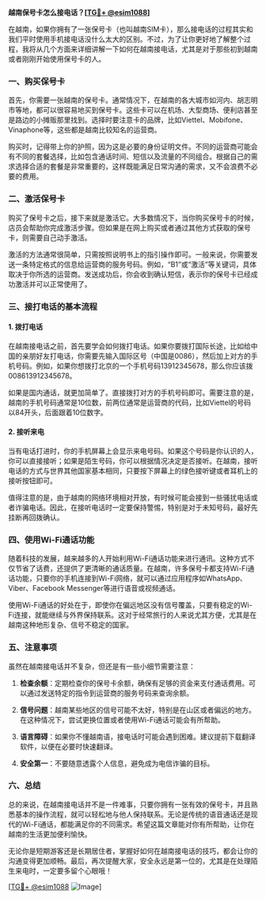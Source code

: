 **越南保号卡怎么接电话？[[TG💪+ @esim1088](https://t.me/s/esim1088)]**

在越南，如果你拥有了一张保号卡（也叫越南SIM卡），那么接电话的过程其实和我们平时使用手机接电话没什么太大的区别。不过，为了让你更好地了解整个过程，我将从几个方面来详细讲解一下如何在越南接电话，尤其是对于那些初到越南或者刚刚开始使用保号卡的人。

### **一、购买保号卡**

首先，你需要一张越南的保号卡。通常情况下，在越南的各大城市如河内、胡志明市等地，都可以很容易地买到保号卡。这些卡可以在机场、大型商场、便利店甚至是路边的小摊贩那里找到。选择时要注意卡的品牌，比如Viettel、Mobifone、Vinaphone等，这些都是越南比较知名的运营商。

购买时，记得带上你的护照，因为这是必要的身份证明文件。不同的运营商可能会有不同的套餐选择，比如包含通话时间、短信以及流量的不同组合。根据自己的需求选择合适的套餐是非常重要的，这样既能满足日常沟通的需求，又不会浪费不必要的费用。

### **二、激活保号卡**

购买了保号卡之后，接下来就是激活它。大多数情况下，当你购买保号卡的时候，店员会帮助你完成激活步骤。但如果是在网上购买或者通过其他方式获取的保号卡，则需要自己动手激活。

激活的方法通常很简单，只需按照说明书上的指引操作即可。一般来说，你需要发送一条特定格式的信息给运营商的服务号码。例如，“B1”或“激活”等关键词，具体取决于你所选的运营商。发送成功后，你会收到确认短信，表示你的保号卡已经成功激活并可以正常使用了。

### **三、接打电话的基本流程**

#### **1. 拨打电话**

在越南接电话之前，首先要学会如何拨打电话。如果你要拨打国际长途，比如给中国的亲朋好友打电话，你需要先输入国际区号（中国是0086），然后加上对方的手机号码。例如，如果你想拨打北京的一个手机号码13912345678，那么你应该拨008613912345678。

如果是国内通话，就更加简单了。直接拨打对方的手机号码即可。需要注意的是，越南的手机号码通常是10位数，前两位通常是运营商的代码，比如Viettel的号码以84开头，后面跟着10位数字。

#### **2. 接听来电**

当有电话打进时，你的手机屏幕上会显示来电号码。如果这个号码是你认识的人，你可以直接接听；如果是陌生号码，你可以根据情况决定是否接听。在越南，接听电话的方式与世界其他国家基本相同，只要按下屏幕上的绿色接听键或者耳机上的接听按钮即可。

值得注意的是，由于越南的网络环境相对开放，有时候可能会接到一些骚扰电话或者诈骗电话。因此，在接听电话时一定要保持警惕，特别是对于未知号码，最好先挂断再回拨确认。

### **四、使用Wi-Fi通话功能**

随着科技的发展，越来越多的人开始利用Wi-Fi通话功能来进行通讯。这种方式不仅节省了话费，还提供了更清晰的通话质量。在越南，许多保号卡都支持Wi-Fi通话功能，只要你的手机连接到Wi-Fi网络，就可以通过应用程序如WhatsApp、Viber、Facebook Messenger等进行语音或视频通话。

使用Wi-Fi通话的好处在于，即使你在偏远地区没有信号覆盖，只要有稳定的Wi-Fi连接，就能继续与外界保持联系。这对于经常旅行的人来说尤其方便，尤其是在越南这种地形复杂、信号不稳定的国家。

### **五、注意事项**

虽然在越南接电话并不复杂，但还是有一些小细节需要注意：

1. **检查余额**：定期检查你的保号卡余额，确保有足够的资金来支付通话费用。可以通过发送特定的指令到运营商的服务号码来查询余额。
   
2. **信号问题**：越南某些地区的信号可能不太好，特别是在山区或者偏远的地方。在这种情况下，尝试更换位置或者使用Wi-Fi通话可能会有所帮助。

3. **语言障碍**：如果你不懂越南语，接电话时可能会遇到困难。建议提前下载翻译软件，以便在必要时快速翻译。

4. **安全第一**：不要随意透露个人信息，避免成为电信诈骗的目标。

### **六、总结**

总的来说，在越南接电话并不是一件难事，只要你拥有一张有效的保号卡，并且熟悉基本的操作流程，就可以轻松地与他人保持联系。无论是传统的语音通话还是现代的Wi-Fi通话，都能满足你的不同需求。希望这篇文章能对你有所帮助，让你在越南的生活更加便利愉快。

无论你是短期游客还是长期居住者，掌握好如何在越南接电话的技巧，都会让你的沟通变得更加顺畅。最后，再次提醒大家，安全永远是第一位的，尤其是在处理陌生来电时，一定要多留个心眼哦！

[[TG💪+ @esim1088](https://t.me/s/esim1088) ![Image](https://i.postimg.cc/4NQfJmqS/Snipaste-2025-05-13-00-14-12.png)]